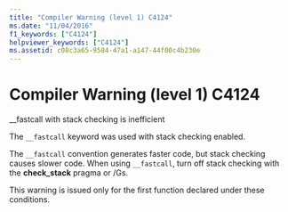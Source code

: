 ```yaml
---
title: "Compiler Warning (level 1) C4124"
ms.date: "11/04/2016"
f1_keywords: ["C4124"]
helpviewer_keywords: ["C4124"]
ms.assetid: c08c3a65-9584-47a1-a147-44f00c4b230e
---
```

# Compiler Warning (level 1) C4124

__fastcall with stack checking is inefficient

The `__fastcall` keyword was used with stack checking enabled.

The `__fastcall` convention generates faster code, but stack checking causes slower code. When using `__fastcall`, turn off stack checking with the **check_stack** pragma or /Gs.

This warning is issued only for the first function declared under these conditions.